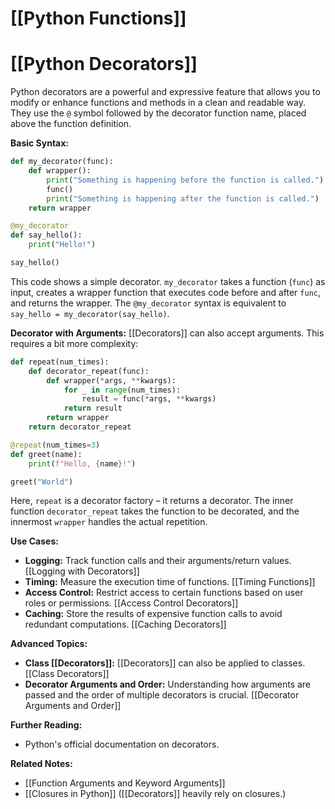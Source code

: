 # [[Python Functions]]
# [[Python Decorators]] 
Python decorators are a powerful and expressive feature that allows you to modify or enhance functions and methods in a clean and readable way.  They use the `@` symbol followed by the decorator function name, placed above the function definition.

**Basic Syntax:**

```python
def my_decorator(func):
    def wrapper():
        print("Something is happening before the function is called.")
        func()
        print("Something is happening after the function is called.")
    return wrapper

@my_decorator
def say_hello():
    print("Hello!")

say_hello()
```

This code shows a simple decorator. `my_decorator` takes a function (`func`) as input, creates a wrapper function that executes code before and after `func`, and returns the wrapper. The `@my_decorator` syntax is equivalent to `say_hello = my_decorator(say_hello)`.


**Decorator with Arguments:**
 [[Decorators]] can also accept arguments.  This requires a bit more complexity:

```python
def repeat(num_times):
    def decorator_repeat(func):
        def wrapper(*args, **kwargs):
            for _ in range(num_times):
                result = func(*args, **kwargs)
            return result
        return wrapper
    return decorator_repeat

@repeat(num_times=3)
def greet(name):
    print(f"Hello, {name}!")

greet("World")
```

Here, `repeat` is a decorator factory – it returns a decorator.  The inner function `decorator_repeat` takes the function to be decorated, and the innermost `wrapper` handles the actual repetition.


**Use Cases:**

* **Logging:**  Track function calls and their arguments/return values. [[Logging with Decorators]]
* **Timing:** Measure the execution time of functions. [[Timing Functions]]
* **Access Control:** Restrict access to certain functions based on user roles or permissions. [[Access Control Decorators]]
* **Caching:** Store the results of expensive function calls to avoid redundant computations. [[Caching Decorators]]


**Advanced Topics:**

* **Class [[Decorators]]:** [[Decorators]] can also be applied to classes. [[Class Decorators]]
* **Decorator Arguments and Order:** Understanding how arguments are passed and the order of multiple decorators is crucial. [[Decorator Arguments and Order]]

**Further Reading:**

* Python's official documentation on decorators.


**Related Notes:**

* [[Function Arguments and Keyword Arguments]]
* [[Closures in Python]]  ([[Decorators]] heavily rely on closures.)
